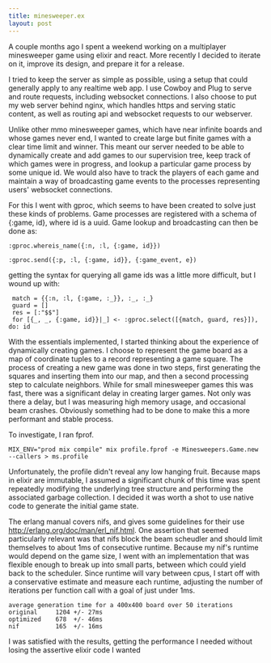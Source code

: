 ```yaml
---
title: minesweeper.ex
layout: post
---
```


A couple months ago I spent a weekend working on a multiplayer minesweeper game using elixir and react. More recently I decided to iterate on it, improve its design, and prepare it for a release.

I tried to keep the server as simple as possible, using a setup that could generally apply to any realtime web app. I use Cowboy and Plug to serve and route requests, including websocket connections. I also choose to put my web server behind nginx, which handles https and serving static content, as well as routing api and websocket requests to our webserver.

Unlike other mmo minesweeper games, which have near infinite boards and whose games never end, I wanted to create large but finite games with a clear time limit and winner. This meant our server needed to be able to dynamically create and add games to our supervision tree, keep track of which games were in progress, and lookup a particular game process by some unique id. We would also have to track the players of each game and maintain a way of broadcasting game events to the processes representing users' websocket connections.

For this I went with gproc, which seems to have been created to solve just these kinds of problems. Game processes are registered with a schema of {:game, id}, where id is a uuid. Game lookup and broadcasting can then be done as:

    :gproc.whereis_name({:n, :l, {:game, id}})

    :gproc.send({:p, :l, {:game, id}}, {:game_event, e})

getting the syntax for querying all game ids was a little more difficult, but I wound up with:

     match = {{:n, :l, {:game, :_}}, :_, :_}
     guard = []
     res = [:"$$"]
     for [{_, _, {:game, id}}|_] <- :gproc.select([{match, guard, res}]), do: id


With the essentials implemented, I started thinking about the experience of dynamically creating games. I choose to represent the game board as a map of coordinate tuples to a record representing a game square. The process of creating a new game was done in two steps, first generating the squares and inserting them into our map, and then a second processing step to calculate neighbors. While for small minesweeper games this was fast, there was a significant delay in creating larger games. Not only was there a delay, but I was measuring high memory usage, and occasional beam crashes. Obviously something had to be done to make this a more performant and stable process.

To investigate, I ran fprof.

    MIX_ENV="prod mix compile" mix profile.fprof -e Minesweepers.Game.new --callers > ms.profile

Unfortunately, the profile didn't reveal any low hanging fruit. Because maps in elixir are immutable, I assumed a significant chunk of this time was spent repeatedly modifying the underlying tree structure and performing the associated garbage collection. I decided it was worth a shot to use native code to generate the initial game state.

The erlang manual covers nifs, and gives some guidelines for their use http://erlang.org/doc/man/erl_nif.html. One assertion that seemed particularly relevant was that nifs block the beam scheudler and should limit themselves to about 1ms of consecutive runtime. Because my nif's runtime would depend on the game size, I went with an implementation that was flexible enough to break up into small parts, between which could yield back to the scheduler. Since runtime will vary between cpus, I start off with a conservative estimate and measure each runtime, adjusting the number of iterations per function call with a goal of just under 1ms.

    average generation time for a 400x400 board over 50 iterations
    original     1204 +/- 27ms
    optimized    678  +/- 46ms
    nif          165  +/- 16ms

I was satisfied with the results, getting the performance I needed without losing the assertive elixir code I wanted
